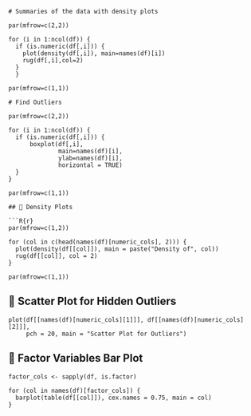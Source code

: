 ```{r}
# Summaries of the data with density plots

par(mfrow=c(2,2))   

for (i in 1:ncol(df)) {
  if (is.numeric(df[,i])) {
    plot(density(df[,i]), main=names(df)[i])
    rug(df[,i],col=2)
  }
  }

par(mfrow=c(1,1))

```

```R{r}
# Find Outliers

par(mfrow=c(2,2))

for (i in 1:ncol(df)) {
  if (is.numeric(df[,i])) {
      boxplot(df[,i], 
              main=names(df)[i],
              ylab=names(df)[i],
              horizontal = TRUE)
  }
}

par(mfrow=c(1,1))

```

```
## 🌊 Density Plots

```R{r}
par(mfrow=c(1,2))

for (col in c(head(names(df)[numeric_cols], 2))) {
  plot(density(df[[col]]), main = paste("Density of", col))
  rug(df[[col]], col = 2)
}

par(mfrow=c(1,1))
```
## 🔎 Scatter Plot for Hidden Outliers

```R{r}
plot(df[[names(df)[numeric_cols][1]]], df[[names(df)[numeric_cols][2]]],
     pch = 20, main = "Scatter Plot for Outliers")
```
## 🧩 Factor Variables Bar Plot

```R{r}
factor_cols <- sapply(df, is.factor)

for (col in names(df)[factor_cols]) {
  barplot(table(df[[col]]), cex.names = 0.75, main = col)
}

```